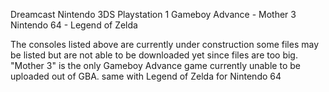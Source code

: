 Dreamcast
Nintendo 3DS
Playstation 1
Gameboy Advance - Mother 3
Nintendo 64 - Legend of Zelda

The consoles listed above are currently under construction some files may be listed but are not able to be downloaded yet since files are too big. "Mother 3" is the only Gameboy Advance game currently unable to be uploaded out of GBA. same with Legend of Zelda for Nintendo 64
